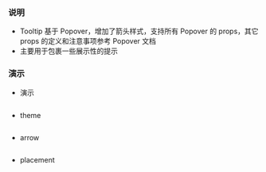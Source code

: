 ### 说明

*   Tooltip 基于 Popover，增加了箭头样式，支持所有 Popover 的 props，其它 props 的定义和注意事项参考 Popover 文档
*   主要用于包裹一些展示性的提示

### 演示

*   演示

```js {"codepath": "tooltip.jsx"}
```

*   theme

```js {"codepath": "theme.jsx"}
```

*   arrow

```js {"codepath": "arrow.jsx"}
```

*   placement

```js {"codepath": "placement.jsx"}
```
